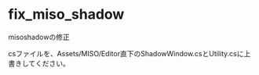 # fix_miso_shadow
misoshadowの修正

csファイルを、Assets/MISO/Editor直下のShadowWindow.csとUtility.csに上書きしてください。
